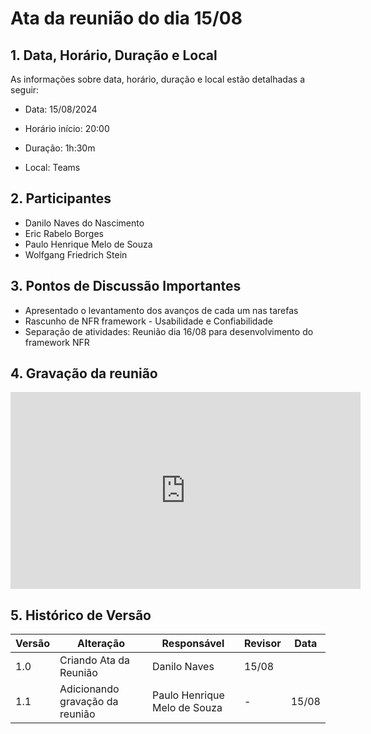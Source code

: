 # Ata da reunião do dia 15/08

## 1. Data, Horário, Duração e Local

As informações sobre data, horário, duração e local estão detalhadas a seguir:

- Data: 15/08/2024

- Horário início: 20:00

- Duração: 1h:30m

- Local: Teams

## 2. Participantes

- Danilo Naves do Nascimento
- Eric Rabelo Borges
- Paulo Henrique Melo de Souza
- Wolfgang Friedrich Stein

## 3. Pontos de Discussão Importantes

- Apresentado o levantamento dos avanços de cada um nas tarefas
- Rascunho de NFR framework - Usabilidade e Confiabilidade
- Separação de atividades: Reunião dia 16/08 para desenvolvimento do framework NFR

## 4. Gravação da reunião

<center>
<iframe width="560" height="315" src="https://www.youtube.com/embed/tzd5Sh7p2Cw?si=M-AYWrifIVbtNY4C" title="YouTube video player" frameborder="0" allow="accelerometer; autoplay; clipboard-write; encrypted-media; gyroscope; picture-in-picture; web-share" referrerpolicy="strict-origin-when-cross-origin" allowfullscreen></iframe>
</center>

## 5. Histórico de Versão

| Versão | Alteração | Responsável | Revisor | Data |
|--------|-----------|-------------|---------|------|
| 1.0 | Criando Ata da Reunião | Danilo Naves| 15/08 |
| 1.1 | Adicionando gravação da reunião | Paulo Henrique Melo de Souza | - | 15/08 |